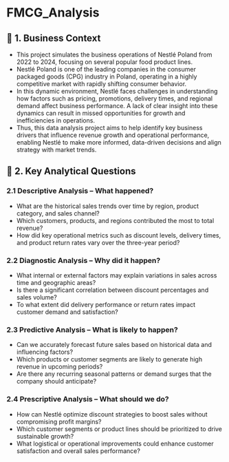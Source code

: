# FMCG_Analysis
## 🧠 1. Business Context
- This project simulates the business operations of Nestlé Poland from 2022 to 2024, focusing on several popular food product lines.
- Nestlé Poland is one of the leading companies in the consumer packaged goods (CPG) industry in Poland, operating in a highly competitive market with rapidly shifting consumer behavior.
- In this dynamic environment, Nestlé faces challenges in understanding how factors such as pricing, promotions, delivery times, and regional demand affect business performance. A lack of clear insight into these dynamics can result in missed opportunities for growth and inefficiencies in operations.
- Thus, this data analysis project aims to help identify key business drivers that influence revenue growth and operational performance, enabling Nestlé to make more informed, data-driven decisions and align strategy with market trends.

## 🎯 2. Key Analytical Questions
### 2.1 Descriptive Analysis – What happened?
- What are the historical sales trends over time by region, product category, and sales channel?
- Which customers, products, and regions contributed the most to total revenue?
- How did key operational metrics such as discount levels, delivery times, and product return rates vary over the three-year period?
### 2.2 Diagnostic Analysis – Why did it happen?
- What internal or external factors may explain variations in sales across time and geographic areas?
- Is there a significant correlation between discount percentages and sales volume?
- To what extent did delivery performance or return rates impact customer demand and satisfaction?
### 2.3 Predictive Analysis – What is likely to happen?
- Can we accurately forecast future sales based on historical data and influencing factors?
- Which products or customer segments are likely to generate high revenue in upcoming periods?
- Are there any recurring seasonal patterns or demand surges that the company should anticipate?
### 2.4 Prescriptive Analysis – What should we do?
- How can Nestlé optimize discount strategies to boost sales without compromising profit margins?
- Which customer segments or product lines should be prioritized to drive sustainable growth?
- What logistical or operational improvements could enhance customer satisfaction and overall sales performance?

